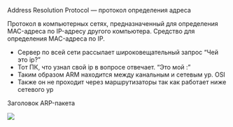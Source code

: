 Address Resolution Protocol — протокол определения адреса

Протокол в компьютерных сетях, предназначенный для определения MAC-адреса по IP-адресу другого компьютера.
Средство для определения MAC-адреса по IP.

- Сервер по всей сети рассылает широковещательный запрос “Чей это ip?”
- Тот ПК, что узнал свой ip в вопросе отвечает. “Это мой <IP>:<MAC>”
- Таким образом ARM находится между канальным и сетевым ур. OSI
- Также он не проходит через маршрутизаторы так как работает ниже сетевого ур

Заголовок ARP-пакета

<img src="https://github.com/xxl601/xxl601.github.io/arp/1.png">
